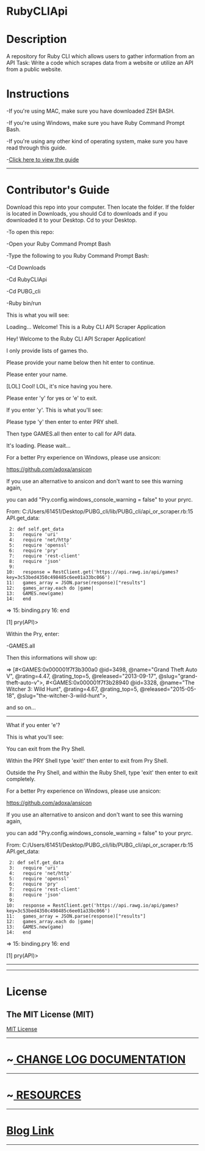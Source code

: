 # RubyCLIApi
<h1>Description</h1>

A repository for Ruby CLI which allows users to gather information from an API
Task:
Write a code which scrapes data from a website or utilize an API from a public website.
<h1>Instructions</h1>

-If you're using MAC, make sure you have downloaded ZSH BASH.

-If you're using Windows, make sure you have Ruby Command Prompt Bash.

-If you're using any other kind of operating system, make sure you have read through this guide.

-<a href="https://www.ruby-lang.org/en/documentation/installation/">Click here to view the guide</a>

---------------------------------------
<h1>Contributor's Guide</h1>
Download this repo into your computer. Then locate the folder. If the folder is located in Downloads, 
you should Cd to downloads and if you downloaded it to your Desktop. Cd to your Desktop.

-To open this repo:

-Open your Ruby Command Prompt Bash

-Type the following to you Ruby Command Prompt Bash:

-Cd Downloads

-Cd RubyCLIApi

-Cd PUBG_cli

-Ruby bin/run

This is what you will see:

Loading...
Welcome!
This is a Ruby CLI API Scraper Application

Hey! Welcome to the Ruby CLI API Scraper Application!

I only provide lists of games tho.

Please provide your name below then hit enter to continue.

Please enter your name.

[LOL]
Cool! LOL, it's nice having you here.

Please enter 'y' for yes or 'e' to exit.

If you enter 'y'. This is what you'll see:

Please type 'y' then enter to enter PRY shell.

Then type GAMES.all then enter to call for API data.

It's loading. Please wait...

For a better Pry experience on Windows, please use ansicon:

  https://github.com/adoxa/ansicon
  
If you use an alternative to ansicon and don't want to see this warning again,

you can add "Pry.config.windows_console_warning = false" to your pryrc.

From: C:/Users/61451/Desktop/PUBG_cli/lib/PUBG_cli/api_or_scraper.rb:15 API.get_data:

     2: def self.get_data
     3:   require 'uri'
     4:   require 'net/http'
     5:   require 'openssl'
     6:   require 'pry'
     7:   require 'rest-client'
     8:   require 'json'
     9:
    10:   response = RestClient.get('https://api.rawg.io/api/games?key=3c53bed4350c498485c6ee01a33bc066')
    11:   games_array = JSON.parse(response)["results"]
    12:   games_array.each do |game|
    13:   GAMES.new(game)
    14:   end
 => 15:   binding.pry
    16:   end

[1] pry(API)>

Within the Pry, enter:

-GAMES.all

Then this informations will show up:

=> [#<GAMES:0x000001f7f3b300a0
  @id=3498,
  @name="Grand Theft Auto V",
  @rating=4.47,
  @rating_top=5,
  @released="2013-09-17",
  @slug="grand-theft-auto-v">,
 #<GAMES:0x000001f7f3b28940
  @id=3328,
  @name="The Witcher 3: Wild Hunt",
  @rating=4.67,
  @rating_top=5,
  @released="2015-05-18",
  @slug="the-witcher-3-wild-hunt">,
  
  and so on...

-------------------------------------
What if you enter 'e'?

This is what you'll see:

You can exit from the Pry Shell.

Within the PRY Shell type 'exit!' then enter to exit from Pry Shell.

Outside the Pry Shell, and within the Ruby Shell, type 'exit' then enter to exit completely.


For a better Pry experience on Windows, please use ansicon:

  https://github.com/adoxa/ansicon
  
If you use an alternative to ansicon and don't want to see this warning again,

you can add "Pry.config.windows_console_warning = false" to your pryrc.

From: C:/Users/61451/Desktop/PUBG_cli/lib/PUBG_cli/api_or_scraper.rb:15 API.get_data:

     2: def self.get_data
     3:   require 'uri'
     4:   require 'net/http'
     5:   require 'openssl'
     6:   require 'pry'
     7:   require 'rest-client'
     8:   require 'json'
     9:
    10:   response = RestClient.get('https://api.rawg.io/api/games?key=3c53bed4350c498485c6ee01a33bc066')
    11:   games_array = JSON.parse(response)["results"]
    12:   games_array.each do |game|
    13:   GAMES.new(game)
    14:   end
 => 15:   binding.pry
    16:   end

[1] pry(API)>

-------------------------------------

-------------------------------------
<h1>License</h1>
<h2>The MIT License (MIT)</h2>
<a href="https://github.com/scorpiofishingicecoffee/RubyCLIApi/pull/1/commits/92a4230a51f9a95a882a897eabdb03cbc7ba7d02#diff-c693279643b8cd5d248172d9c22cb7cf4ed163a3c98c8a3f69c2717edd3eacb7"> MIT License</a>

-----------------------------------

<h1>~<a href="https://medium.com/@seriouslydudelma/changelog-a1c25ef7d369"> CHANGE LOG DOCUMENTATION </a></h1>

-----------------------------------

<h1>~<a href="https://medium.com/@seriouslydudelma/resources-5ea35ead1246"> RESOURCES </a></h1>

------------------------------------
<h1><a href="https://medium.com/@seriouslydudelma/ruby-proj-a443789c50bf"> Blog Link</a></h1>

------------------------------------
